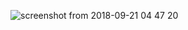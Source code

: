 ![screenshot from 2018-09-21 04 47 20](https://user-images.githubusercontent.com/34853850/45867294-7d7ec880-bd59-11e8-9c29-5f69db0a6315.png)
